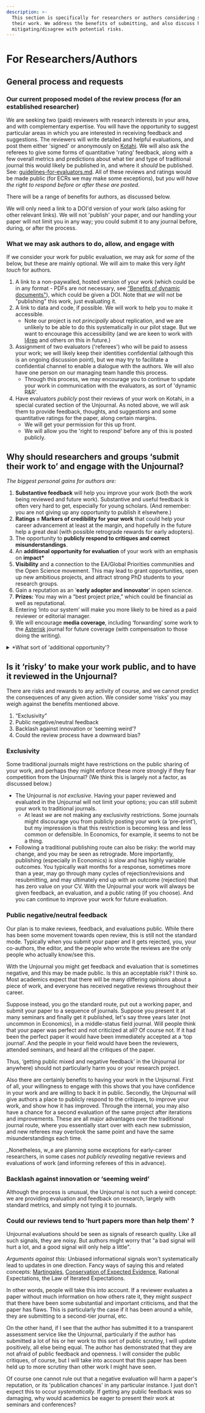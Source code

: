 ```yaml
---
description: >-
  This section is specifically for researchers or authors considering submitting
  their work. We address the benefits of submitting, and also discuss how we are
  mitigating/disagree with potential risks.
---
```


# For Researchers/Authors

## General process and requests

### Our current proposed model of the review process (for an established researcher)

We are seeking two (paid) reviewers with research interests in your area, and with complementary expertise. You will have the opportunity to suggest particular areas in which you are interested in receiving feedback and suggestions. The reviewers will write detailed and helpful evaluations, and post them either 'signed' or anonymously on [Kotahi](https://kotahi.community). We will also ask the referees to give some forms of quantitative 'rating' feedback, along with a few overall metrics and predictions about what tier and type of traditional journal this would likely be published in, and where it _should_ be published. See: [guidelines-for-evaluators.md](../policies-evaluation/guidelines-for-evaluators.md "mention"). All of these reviews and ratings would be made public (for ECRs we may make some exceptions), but _you will have the right to respond before or after these are posted_.&#x20;

There will be a range of benefits for authors, as discussed below.

We will only need a link to a DOI'd version of your work (also asking for other relevant links). We will not 'publish' your paper, and our handling your paper will not limit you in any way; you could submit it to any journal before, during, or after the process.

### What we **may ask authors to do, allow, and engage with**

If we consider your work for public evaluation, we may ask for _some_ of the below, but these are mainly optional. We will aim to make this very _light touch_ for authors.&#x20;

1. A link to a non-paywalled, hosted version of your work (which could be in any format - PDFs are not necessary, see [“Benefits of dynamic documents"](https://effective-giving-marketing.gitbook.io/unjournal-x-ea-and-global-priorities-research/key-issues-explanations-faq/benefits-and-features/benefits-of-dynamic-documents)), which could be given a DOI. Note that _we_ will not be "publishing" this work, just evaluating it.
2. A link to data and code, if possible. We will work to help you to make it accessible.
   * Note our project is not _principally_ about replication, and we are unlikely to be able to do this systematically in our pilot stage. But we want to encourage this accessibility (and we are keen to work with [I4rep](https://i4replication.org/people.html) and others on this in future.)
3. Assignment of two evaluators ('referees') who will be paid to assess your work; we will likely keep their identities confidential (although this is an ongoing discussion point), but we may try to facilitate a confidential channel to enable a dialogue with the authors. We will also have one person on our managing team handle this process.
   * Through this process, we may encourage you to continue to update your work in communication with the evaluators, as sort of 'dynamic R\&R'.
4. Have evaluators _publicly_ post their reviews of your work on Kotahi, in a special curated section of the Unjournal. As noted above, we will ask them to provide feedback, thoughts, and suggestions and some quantitative ratings for the paper, along certain margins.&#x20;
   * We will get your permission for this up front.
   * We will allow you the 'right to respond' before any of this is posted publicly.

## **Why should researchers and groups ‘submit their work to’ and engage with the Unjournal?**

_The biggest personal gains for authors are:_

1. **Substantive feedback** will help you improve your work (both the work being reviewed and future work). Substantive and useful feedback is often very hard to get, especially for young scholars. (And remember:  you are not giving up any opportunity to publish it elsewhere.)
2. **Ratings = Markers of credibility for your work** that could help your career advancement at least at the margin, and hopefully in the future help a great deal (with possible retrograde rewards for early adopters).
3. The opportunity to **publicly respond to critiques and correct misunderstandings**.
4. An **additional opportunity for evaluation** of your work with an emphasis on **impact\***
5. **Visibility** and a connection to the EA/Global Priorities communities and the Open Science movement. This may lead to grant opportunities, open up new ambitious projects, and attract strong PhD students to your research groups.&#x20;
6. Gain a reputation as an ‘**early adopter and innovator**’ in open science.
7. **Prizes:** You may win a “best project prize,” which could be financial as well as reputational.
8. Entering ‘into our system’ will make you more likely to be hired as a paid reviewer or editorial manager.&#x20;
9. We will encourage **media coverage**, including ‘forwarding’ some work to the [Asterisk](https://forum.effectivealtruism.org/posts/Mts84Mv5cFHRYBBA8/introducing-asterisk) journal for future coverage (with compensation to those doing the writing).

<details>

<summary>*What sort of 'additional opportunity'?</summary>

Your work may be "under-published"; perhaps you were in a hurry and submitted it to a 'safe but low-ranked journal'

It may have been evaluated, by a journal in _one field,_ but it needs feedback and credibility from _other fields_ (e.g., theory vs. empirics, etc.)

You may have substantially improved and extended the work since the publication

You may have 'used up' the good journals in your field, or otherwise 'fallen through the cracks'; perhaps the paper is very impactful and the empirics are strong, but the field doesn't see it as innovative or clever. You and need another opportunity.

</details>

## **Is it ‘risky’ to make your work public, and to have it reviewed in the Unjournal?**

There are risks and rewards to any activity of course, and we cannot predict the consequences of any given action. We consider some ‘risks’ you may weigh against the benefits mentioned above.

1. “Exclusivity”
2. Public negative/neutral feedback
3. Backlash against innovation or ‘seeming weird’?
4. Could the review process have a downward bias?

### **Exclusivity**

Some traditional journals might have restrictions on the public sharing of your work, and perhaps they might enforce these more strongly if they fear competition from the Unjournal? (We think this is largely not a factor, as discussed below.)

* The Unjournal is _not exclusive_. Having your paper reviewed and evaluated in the Unjournal will not limit your options; you can still submit your work to traditional journals.
  * At least _we_ are not making any exclusivity restrictions. Some journals might discourage you from publicly posting your work (a ‘pre-print’), but my impression is that this restriction is becoming less and less common or defensible. In Economics, for example, it seems to not be a thing.
* Following a traditional publishing route can also be risky: the world may change, and you may be seen as retrograde. More importantly, publishing (especially in Economics) is slow and has highly variable outcomes. You typically wait months for a response, sometimes more than a year, may go through many cycles of rejection/revisions and resubmitting, and may ultimately end up with an outcome (rejection) that has zero value on your CV. With the Unjournal your work will always be given feedback, an evaluation, and a public rating (if you choose). And you can continue to improve your work for future evaluation.

### **Public negative/neutral feedback**

Our plan is to make reviews, feedback, and evaluations public. While there has been some movement towards open review, this is still not the standard mode. Typically when you submit your paper and it gets rejected, you, your co-authors, the editor, and the people who wrote the reviews are the only people who actually know/see this.

With the Unjournal you might get feedback and evaluation that is sometimes negative, and this may be made public. Is this an acceptable risk? I think so. Most academics expect that there will be many differing opinions about a piece of work, and everyone has received negative reviews throughout their career.

Suppose instead, you go the standard route, put out a working paper, and submit your paper to a sequence of journals. Suppose you present it at many seminars and finally get it published, let's say three years later (not uncommon in Economics), in a middle-status field journal. Will people think that your paper was perfect and not criticized at all? Of course not. If it had been the perfect paper it would have been immediately accepted at a ‘top journal’. And the people in your field would have been the reviewers, attended seminars, and heard all the critiques of the paper.

Thus, ‘getting public mixed and negative feedback’ in the Unjournal (or anywhere) should not particularly harm you or your research project.

Also there are certainly benefits to having your work in the Unjournal. First of all, your willingness to engage with this shows that you have confidence in your work and are willing to back it in public. Secondly, the Unjournal will give authors a place to publicly respond to the critiques, to improve your work, and show how it has improved. Through the internal, you may also have a chance for a second evaluation of the same project after iterations and improvements. These are all major advantages over the traditional journal route, where you essentially start over with each new submission, and new referees may overlook the same point and have the same misunderstandings each time.

_Nonetheless, w_e are planning some exceptions for early-career researchers, in some cases _not publicly revealing_ negative reviews and evaluations of work (and informing referees of this in advance).

### **Backlash against innovation or ‘seeming weird’**

Although the process is unusual, the Unjournal is not such a weird concept: we are providing evaluation and feedback on research, largely with standard metrics, and simply not tying it to journals.

### **Could our reviews tend to 'hurt papers more than help them' ?**

Unjournal evaluations should be seen as signals of research quality. Like all such signals, they are noisy. But authors might worry that "a bad signal will hurt a lot, and a good signal will only help a little".

_Arguments against this:_ Unbiased informational signals won't systematically lead to updates in one direction. Fancy ways of saying this and related concepts: [Martingales](https://galton.uchicago.edu/\~lalley/Courses/313/Martingales.pdf), [Conservation of Expected Evidence](https://www.lesswrong.com/tag/conservation-of-expected-evidence), Rational Expectations, the Law of Iterated Expectations.

In other words, people will take this into account. If a reviewer evaluates a paper without much information on how others rate it, they might _suspect_ that there have been some substantial and important criticisms, and that the paper has flaws. This is particularly the case if it has been around a while, they are submitting to a second-tier journal, etc.&#x20;

On the other hand, if I see that the author has submitted it to a transparent assessment service like the Unjournal, particularly if the author has submitted a lot of his or her work to this sort of public scrutiny, I will update positively, all else being equal. The author has demonstrated that they are not afraid of public feedback and openness. I will consider the public critiques, of course, but I will take into account that this paper has been held up to more scrutiny than other work I might have seen.

Of course one cannot rule out that a negative evaluation will harm a paper's reputation, or its 'publication chances' in any particular instance. I just don't expect this to occur _systematically._  If getting any public feedback was so damaging, why would academics be eager to present their work at seminars and conferences?
